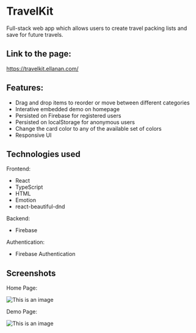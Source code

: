 # TravelKit

Full-stack web app which allows users to create travel packing lists and save for future travels.

## Link to the page:

https://travelkit.ellanan.com/

## Features:

- Drag and drop items to reorder or move between different categories
- Interative embedded demo on homepage
- Persisted on Firebase for registered users
- Persisted on localStorage for anonymous users
- Change the card color to any of the available set of colors
- Responsive UI

## Technologies used

Frontend:

- React
- TypeScript
- HTML
- Emotion
- react-beautiful-dnd

Backend:

- Firebase

Authentication:

- Firebase Authentication

## Screenshots

Home Page:

![This is an image](https://github.com/ellanan/travelkit/blob/main/src/images/readme/homePage.png)

Demo Page:

![This is an image](https://github.com/ellanan/travelkit/blob/main/src/images/readme/demoPage.png)
